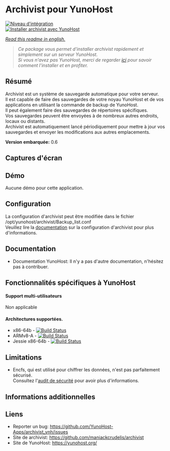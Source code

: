 # Archivist pour YunoHost

[![Niveau d'intégration](https://dash.yunohost.org/integration/archivist.svg)](https://dash.yunohost.org/appci/app/archivist)  
[![Installer archivist avec YunoHost](https://install-app.yunohost.org/install-with-yunohost.png)](https://install-app.yunohost.org/?app=archivist)

*[Read this readme in english.](./README.md)*

> *Ce package vous permet d'installer archivist rapidement et simplement sur un serveur YunoHost.  
Si vous n'avez pas YunoHost, merci de regarder [ici](https://yunohost.org/#/install_fr) pour savoir comment l'installer et en profiter.*

## Résumé
Archivist est un système de sauvegarde automatique pour votre serveur.  
Il est capable de faire des sauvegardes de votre noyau YunoHost et de vos applications en utilisant la commande de backup de YunoHost.  
Il peut également faire des sauvegardes de répertoires spécifiques.  
Vos sauvegardes peuvent être envoyées à de nombreux autres endroits, locaux ou distants.  
Archivist est automatiquement lancé périodiquement pour mettre à jour vos sauvegardes et envoyer les modifications aux autres emplacements.

**Version embarquée:** 0.6

## Captures d'écran

## Démo

Aucune démo pour cette application.

## Configuration

La configuration d'archivist peut être modifiée dans le fichier /opt/yunohost/archivist/Backup_list.conf  
Veuillez lire la [documentation](https://github.com/maniackcrudelis/archivist/blob/master/Configuration_fr.md) sur la configuration d'archivist pour plus d'informations.

## Documentation

 * Documentation YunoHost: Il n'y a pas d'autre documentation, n'hésitez pas à contribuer.

## Fonctionnalités spécifiques à YunoHost

#### Support multi-utilisateurs

Non applicable

#### Architectures supportées.

* x86-64b - [![Build Status](https://ci-apps.yunohost.org/jenkins/job/archivist%20(Community)/badge/icon)](https://ci-apps.yunohost.org/jenkins/job/archivist%20(Community)/)
* ARMv8-A - [![Build Status](https://ci-apps-arm.yunohost.org/jenkins/job/archivist%20(Community)%20(%7EARM%7E)/badge/icon)](https://ci-apps-arm.yunohost.org/jenkins/job/archivist%20(Community)%20(%7EARM%7E)/)
* Jessie x86-64b - [![Build Status](https://ci-stretch.nohost.me/jenkins/job/archivist%20(Community)/badge/icon)](https://ci-stretch.nohost.me/jenkins/job/archivist%20(Community)/)

## Limitations

* Encfs, qui est utilisé pour chiffrer les données, n'est pas parfaitement sécurisé.  
Consultez l'[audit de sécurité](https://defuse.ca/audits/encfs.htm) pour avoir plus d'informations.

## Informations additionnelles

## Liens

 * Reporter un bug: https://github.com/YunoHost-Apps/archivist_ynh/issues
 * Site de archivist: https://github.com/maniackcrudelis/archivist
 * Site de YunoHost: https://yunohost.org/
